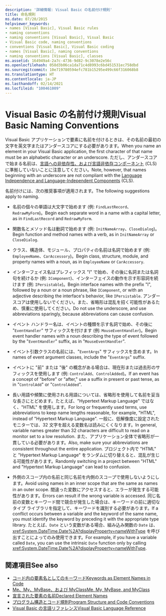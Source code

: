 ```yaml
---
description: '詳細情報: Visual Basic の名前付け規則'
title: 命名規則
ms.date: 07/20/2015
helpviewer_keywords:
- names [Visual Basic], Visual Basic rules
- naming conventions
- naming conventions [Visual Basic], Visual Basic
- Visual Basic code, naming conventions
- conventions [Visual Basic], Visual Basic coding
- names [Visual Basic], naming conventions
- naming conventions [Visual Basic], classes
ms.assetid: 164949a4-2a7c-4736-9d82-9c3078e2e56c
ms.openlocfilehash: 058d3b06ca1da71c4d8993c6bd451531ec758dbd
ms.sourcegitcommit: 10e719780594efc781b15295e499c66f316068b8
ms.translationtype: HT
ms.contentlocale: ja-JP
ms.lasthandoff: 02/14/2021
ms.locfileid: "100461009"
---
```

# <a name="visual-basic-naming-conventions"></a><span data-ttu-id="bea46-103">Visual Basic の名前付け規則</span><span class="sxs-lookup"><span data-stu-id="bea46-103">Visual Basic Naming Conventions</span></span>

<span data-ttu-id="bea46-104">Visual Basic アプリケーションで要素に名前を付けるときは、その名前の最初の文字を英文字またはアンダースコアにする必要があります。</span><span class="sxs-lookup"><span data-stu-id="bea46-104">When you name an element in your Visual Basic application, the first character of that name must be an alphabetic character or an underscore.</span></span> <span data-ttu-id="bea46-105">ただし、アンダースコアで始まる名前は、[言語への非依存性、および言語非依存コンポーネント](../../../standard/language-independence-and-language-independent-components.md) (CLS) に準拠していないことに注意してください。</span><span class="sxs-lookup"><span data-stu-id="bea46-105">Note, however, that names beginning with an underscore are not compliant with the [Language Independence and Language-Independent Components](../../../standard/language-independence-and-language-independent-components.md) (CLS).</span></span>  
  
 <span data-ttu-id="bea46-106">名前付けには、次の推奨事項が適用されます。</span><span class="sxs-lookup"><span data-stu-id="bea46-106">The following suggestions apply to naming.</span></span>  
  
- <span data-ttu-id="bea46-107">名前の個々の単語は大文字で始めます (例: `FindLastRecord`、`RedrawMyForm`)。</span><span class="sxs-lookup"><span data-stu-id="bea46-107">Begin each separate word in a name with a capital letter, as in `FindLastRecord` and `RedrawMyForm`.</span></span>  
  
- <span data-ttu-id="bea46-108">関数名とメソッド名は動詞で始めます (例: `InitNameArray`、`CloseDialog`)。</span><span class="sxs-lookup"><span data-stu-id="bea46-108">Begin function and method names with a verb, as in `InitNameArray` or `CloseDialog`.</span></span>  
  
- <span data-ttu-id="bea46-109">クラス、構造体、モジュール、プロパティの名前は名詞で始めます (例: `EmployeeName`、`CarAccessory`)。</span><span class="sxs-lookup"><span data-stu-id="bea46-109">Begin class, structure, module, and property names with a noun, as in `EmployeeName` or `CarAccessory`.</span></span>  
  
- <span data-ttu-id="bea46-110">インターフェイス名はプレフィックス "I" で始め、その後に名詞または名詞句を続けるか (例: `IComponent`)、インターフェイスの動作を示す形容詞を続けます (例: `IPersistable`)。</span><span class="sxs-lookup"><span data-stu-id="bea46-110">Begin interface names with the prefix "I", followed by a noun or a noun phrase, like `IComponent`, or with an adjective describing the interface's behavior, like `IPersistable`.</span></span> <span data-ttu-id="bea46-111">アンダースコアは使用しないでください。また、省略形は混乱を招く可能性があるため、慎重に使用してください。</span><span class="sxs-lookup"><span data-stu-id="bea46-111">Do not use the underscore, and use abbreviations sparingly, because abbreviations can cause confusion.</span></span>  
  
- <span data-ttu-id="bea46-112">イベント ハンドラー名は、イベントの種類を示す名詞で始め、その後に "`EventHandler`" サフィックスを付けます (例: `MouseEventHandler`)。</span><span class="sxs-lookup"><span data-stu-id="bea46-112">Begin event handler names with a noun describing the type of event followed by the "`EventHandler`" suffix, as in "`MouseEventHandler`".</span></span>  
  
- <span data-ttu-id="bea46-113">イベント引数クラスの名前には、"`EventArgs`" サフィックスを含めます。</span><span class="sxs-lookup"><span data-stu-id="bea46-113">In names of event argument classes, include the "`EventArgs`" suffix.</span></span>  
  
- <span data-ttu-id="bea46-114">イベントに "前" または "後" の概念がある場合は、現在形または過去形のサフィックスを使用します (例: `ControlAdd`、`ControlAdded`)。</span><span class="sxs-lookup"><span data-stu-id="bea46-114">If an event has a concept of "before" or "after," use a suffix in present or past tense, as in "`ControlAdd`" or "`ControlAdded`".</span></span>  
  
- <span data-ttu-id="bea46-115">長い用語や頻繁に使用される用語については、省略形を使用して名前を妥当な長さにとどめます。たとえば、"Hypertext Markup Language" ではなく、"HTML" を使用します。</span><span class="sxs-lookup"><span data-stu-id="bea46-115">For long or frequently used terms, use abbreviations to keep name lengths reasonable, for example, "HTML", instead of "Hypertext Markup Language".</span></span> <span data-ttu-id="bea46-116">一般に、低解像度に設定されたモニターでは、32 文字を超える変数名は読みにくくなります。</span><span class="sxs-lookup"><span data-stu-id="bea46-116">In general, variable names greater than 32 characters are difficult to read on a monitor set to a low resolution.</span></span> <span data-ttu-id="bea46-117">また、アプリケーション全体で省略形が一貫している必要があります。</span><span class="sxs-lookup"><span data-stu-id="bea46-117">Also, make sure your abbreviations are consistent throughout the entire application.</span></span> <span data-ttu-id="bea46-118">プロジェクト内で "HTML" と "Hypertext Markup Language" をランダムに切り替えると、混乱が生じる可能性があります。</span><span class="sxs-lookup"><span data-stu-id="bea46-118">Randomly switching in a project between "HTML" and "Hypertext Markup Language" can lead to confusion.</span></span>  
  
- <span data-ttu-id="bea46-119">外側のスコープ内の名前と同じ名前を内側のスコープで使用しないようにします。</span><span class="sxs-lookup"><span data-stu-id="bea46-119">Avoid using names in an inner scope that are the same as names in an outer scope.</span></span> <span data-ttu-id="bea46-120">間違った変数にアクセスすると、エラーが発生する可能性があります。</span><span class="sxs-lookup"><span data-stu-id="bea46-120">Errors can result if the wrong variable is accessed.</span></span> <span data-ttu-id="bea46-121">同じ名前の変数とキーワード間で競合が発生した場合は、キーワードの前に適切なタイプ ライブラリを指定して、キーワードを識別する必要があります。</span><span class="sxs-lookup"><span data-stu-id="bea46-121">If a conflict occurs between a variable and the keyword of the same name, you must identify the keyword by preceding it with the appropriate type library.</span></span> <span data-ttu-id="bea46-122">たとえば、`Date` という変数がある場合、組み込み関数の `Date` は、<xref:System.DateTime.Date%2A?displayProperty=nameWithType> を呼び出すことによってのみ使用できます。</span><span class="sxs-lookup"><span data-stu-id="bea46-122">For example, if you have a variable called `Date`, you can use the intrinsic `Date` function only by calling <xref:System.DateTime.Date%2A?displayProperty=nameWithType>.</span></span>  
  
## <a name="see-also"></a><span data-ttu-id="bea46-123">関連項目</span><span class="sxs-lookup"><span data-stu-id="bea46-123">See also</span></span>

- [<span data-ttu-id="bea46-124">コード内の要素名としてのキーワード</span><span class="sxs-lookup"><span data-stu-id="bea46-124">Keywords as Element Names in Code</span></span>](keywords-as-element-names-in-code.md)
- [<span data-ttu-id="bea46-125">Me、My、MyBase、および MyClass</span><span class="sxs-lookup"><span data-stu-id="bea46-125">Me, My, MyBase, and MyClass</span></span>](me-my-mybase-and-myclass.md)
- [<span data-ttu-id="bea46-126">宣言された要素の名前</span><span class="sxs-lookup"><span data-stu-id="bea46-126">Declared Element Names</span></span>](../language-features/declared-elements/declared-element-names.md)
- [<span data-ttu-id="bea46-127">プログラム構造とコード規則</span><span class="sxs-lookup"><span data-stu-id="bea46-127">Program Structure and Code Conventions</span></span>](program-structure-and-code-conventions.md)
- [<span data-ttu-id="bea46-128">Visual Basic の言語リファレンス</span><span class="sxs-lookup"><span data-stu-id="bea46-128">Visual Basic Language Reference</span></span>](../../language-reference/index.md)

